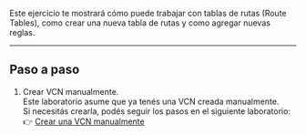 Este ejercicio te mostrará cómo puede trabajar con tablas de rutas (Route Tables), como crear una nueva tabla de rutas y como agregar nuevas reglas.

---
## Paso a paso

1. Crear VCN manualmente.  
   Este laboratorio asume que ya tenés una VCN creada manualmente.  
   Si necesitás crearla, podés seguir los pasos en el siguiente laboratorio:  
   👉 [Crear una VCN manualmente](../Create-a-VCN-Manually/Create-a-VCN-Manually.md)
